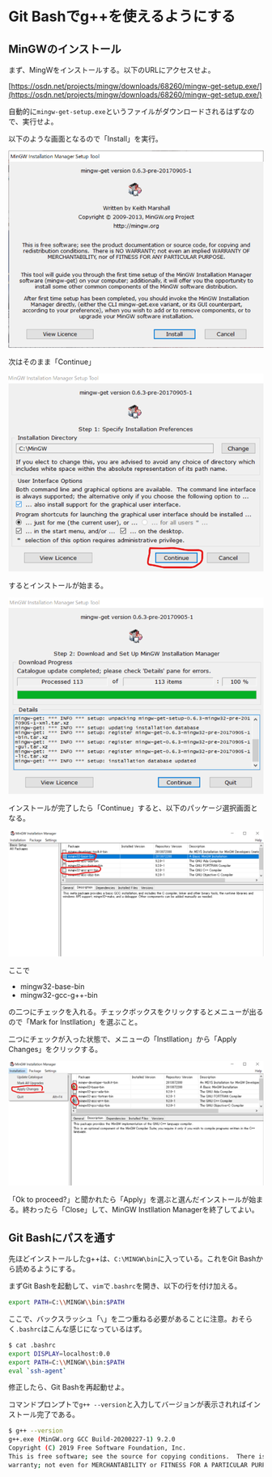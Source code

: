 # Git Bashでg++を使えるようにする

## MinGWのインストール

まず、MingWをインストールする。以下のURLにアクセスせよ。

[https://osdn.net/projects/mingw/downloads/68260/mingw-get-setup.exe/](https://osdn.net/projects/mingw/downloads/68260/mingw-get-setup.exe/)

自動的に`mingw-get-setup.exe`というファイルがダウンロードされるはずなので、実行せよ。

以下のような画面となるので「Install」を実行。

![インストール](fig/install.png)

次はそのまま「Continue」

![インストール](fig/install2.png)

するとインストールが始まる。

![インストール](fig/install3.png)

インストールが完了したら「Continue」すると、以下のパッケージ選択画面となる。

![Basic](fig/basic.png)

ここで

* mingw32-base-bin
* mingw32-gcc-g++-bin

の二つにチェックを入れる。チェックボックスをクリックするとメニューが出るので「Mark for Instllation」を選ぶこと。

二つにチェックが入った状態で、メニューの「Instllation」から「Apply Changes」をクリックする。

![Apply](fig/apply.png)

「Ok to proceed?」と聞かれたら「Apply」を選ぶと選んだインストールが始まる。終わったら「Close」して、MinGW Instllation Managerを終了してよい。

## Git Bashにパスを通す

先ほどインストールしたg++は、`C:\MINGW\bin`に入っている。これをGit Bashから読めるようにする。

まずGit Bashを起動して、`vim`で`.bashrc`を開き、以下の行を付け加える。

```sh
export PATH=C:\\MINGW\\bin:$PATH
```

ここで、バックスラッシュ「`\`」を二つ重ねる必要があることに注意。おそらく`.bashrc`はこんな感じになっているはず。

```sh
$ cat .bashrc
export DISPLAY=localhost:0.0
export PATH=C:\\MINGW\\bin:$PATH
eval `ssh-agent`
```

修正したら、Git Bashを再起動せよ。

コマンドプロンプトで`g++ --version`と入力してバージョンが表示されればインストール完了である。

```sh
$ g++ --version
g++.exe (MinGW.org GCC Build-20200227-1) 9.2.0
Copyright (C) 2019 Free Software Foundation, Inc.
This is free software; see the source for copying conditions.  There is NO
warranty; not even for MERCHANTABILITY or FITNESS FOR A PARTICULAR PURPOSE.
```
